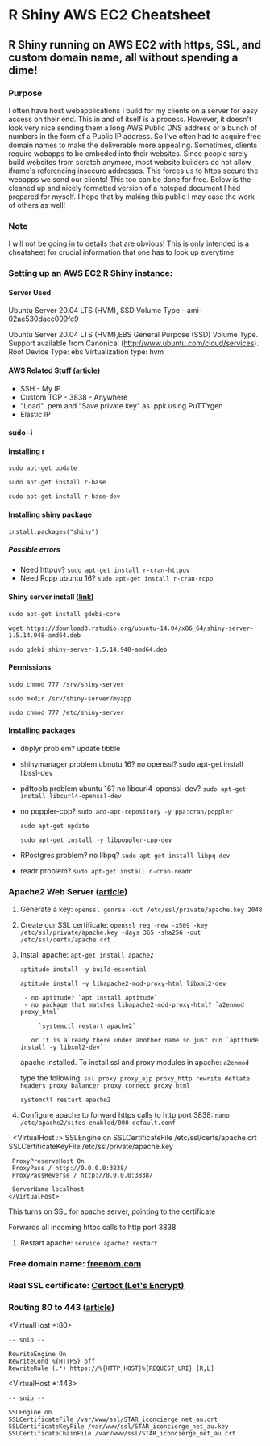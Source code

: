 # R Shiny AWS EC2 Cheatsheet
## R Shiny running on AWS EC2 with https, SSL, and custom domain name, all without spending a dime!

### Purpose
I often have host webapplications I build for my clients on a server for easy access on their end. This in and of itself is a process. However, it doesn't look very nice sending them a long AWS Public DNS address or a bunch of numbers in the form of a Public IP address. So I've often had to acquire free domain names to make the deliverable more appealing. Sometimes, clients require webapps to be embeded into their websites. Since people rarely build websites from scratch anymore, most website builders do not allow iframe's referencing insecure addresses. This forces us to https secure the webapps we send our clients! This too can be done for free. Below is the cleaned up and nicely formatted version of a notepad document I had prepared for myself. I hope that by making this public I may ease the work of others as well!

### Note
I will not be going in to details that are obvious! This is only intended is a cheatsheet for crucial information that one has to look up everytime

### Setting up an AWS EC2 R Shiny instance:

#### Server Used

Ubuntu Server 20.04 LTS (HVM), SSD Volume Type - ami-02ae530dacc099fc9

Ubuntu Server 20.04 LTS (HVM),EBS General Purpose (SSD) Volume Type. Support available from Canonical (http://www.ubuntu.com/cloud/services).
Root Device Type: ebs Virtualization type: hvm

#### AWS Related Stuff ([article](https://towardsdatascience.com/how-to-host-a-r-shiny-app-on-aws-cloud-in-7-simple-steps-5595e7885722))
	
- SSH - My IP
- Custom TCP - 3838 - Anywhere
- "Load" .pem and "Save private key" as .ppk using PuTTYgen
- Elastic IP

#### sudo -i

#### Installing r

`sudo apt-get update`

`sudo apt-get install r-base`

`sudo apt-get install r-base-dev`

#### Installing shiny package
		
`install.packages("shiny")`

##### Possible errors
		
- Need httpuv? `sudo apt-get install r-cran-httpuv`
- Need Rcpp ubuntu 16? `sudo apt-get install r-cran-rcpp`

<!--
/*https://www.r-bloggers.com/install-shiny-server-for-r-on-ubuntu-the-right-way/
	sudo apt-get install -y libcurl4-openssl-dev 
	sudo apt-get install -y libxml2-dev
	sudo apt-get install -y openjdk-7-jdk
	export LD_LIBRARY_PATH=/usr/lib/jvm/java-7-openjdk-	amd64/jre/lib/amd64/server
	sudo R CMD javareconf*/
-->

#### Shiny server install ([link](https://rstudio.com/products/shiny/download-server/ubuntu/))

`sudo apt-get install gdebi-core`

`wget https://download3.rstudio.org/ubuntu-14.04/x86_64/shiny-server-1.5.14.948-amd64.deb`

`sudo gdebi shiny-server-1.5.14.948-amd64.deb`

#### Permissions

`sudo chmod 777 /srv/shiny-server`

<!--#sudo chmod -R 777 /srv-->
`sudo mkdir /srv/shiny-server/myapp`

`sudo chmod 777 /etc/shiny-server`

<!--#sudo chmod -R 777 /etc-->
<!--	#shiny-server.conf
		#location /myapp {
		#site_dir /srv/shiny-server/myapp;-->

#### Installing packages

- dbplyr problem? update tibble
- shinymanager problem ubnutu 16? no openssl? sudo apt-get install libssl-dev
- pdftools problem ubuntu 16? no libcurl4-openssl-dev? `sudo apt-get install libcurl4-openssl-dev`
- no poppler-cpp? `sudo add-apt-repository -y ppa:cran/poppler`

	`sudo apt-get update`
		
	`sudo apt-get install -y libpoppler-cpp-dev`
		
- RPostgres problem? no libpq? `sudo apt-get install libpq-dev`
- readr problem? `sudo apt-get install r-cran-readr`

### Apache2 Web Server ([article](https://www.r-bloggers.com/shiny-https-securing-shiny-open-source-with-ssl/))

1. Generate a key: `openssl genrsa -out /etc/ssl/private/apache.key 2048`
1. Create our SSL certificate: `openssl req -new -x509 -key /etc/ssl/private/apache.key -days 365 -sha256 -out /etc/ssl/certs/apache.crt`
1. Install apache:
    `apt-get install apache2`
    
	  `aptitude install -y build-essential`
    
	  `aptitude install -y libapache2-mod-proxy-html libxml2-dev`
    
		- no aptitude? `apt install aptitude`
		- no package that matches libapache2-mod-proxy-html? `a2enmod proxy_html`
    
			`systemctl restart apache2`
      
		  or it is already there under another name so just run `aptitude install -y libxml2-dev`
      
	apache installed. To install ssl and proxy modules in apache: `a2enmod`
  
	type the following: `ssl proxy proxy_ajp proxy_http rewrite deflate headers proxy_balancer proxy_connect proxy_html`
		
    `systemctl restart apache2`

1. Configure apache to forward https calls to http port 3838: `nano /etc/apache2/sites-enabled/000-default.conf`

`	<VirtualHost *:*>
	 SSLEngine on
	 SSLCertificateFile /etc/ssl/certs/apache.crt
	 SSLCertificateKeyFile /etc/ssl/private/apache.key
	
	 ProxyPreserveHost On
	 ProxyPass / http://0.0.0.0:3838/
	 ProxyPassReverse / http://0.0.0.0:3838/

	 ServerName localhost
	</VirtualHost>`
  
This turns on SSL for apache server, pointing to the certificate

Forwards all incoming https calls to http port 3838

1. Restart apache: `service apache2 restart`

### Free domain name: [freenom.com](freenom.com)

### Real SSL certificate: [Certbot (Let's Encrypt)](https://certbot.eff.org/lets-encrypt/ubuntufocal-apache)

### Routing 80 to 443 ([article](https://serverfault.com/questions/803776/serving-port-443-over-http-creates-400-bad-request-error-instead-of-redirect))

<VirtualHost *:80>

    -- snip --

    RewriteEngine On
    RewriteCond %{HTTPS} off
    RewriteRule (.*) https://%{HTTP_HOST}%{REQUEST_URI} [R,L]

</VirtualHost>


<VirtualHost *:443>

    -- snip --

    SSLEngine on
    SSLCertificateFile /var/www/ssl/STAR_iconcierge_net_au.crt
    SSLCertificateKeyFile /var/www/ssl/STAR_iconcierge_net_au.key
    SSLCertificateChainFile /var/www/ssl/STAR_iconcierge_net_au.crt

</VirtualHost>
